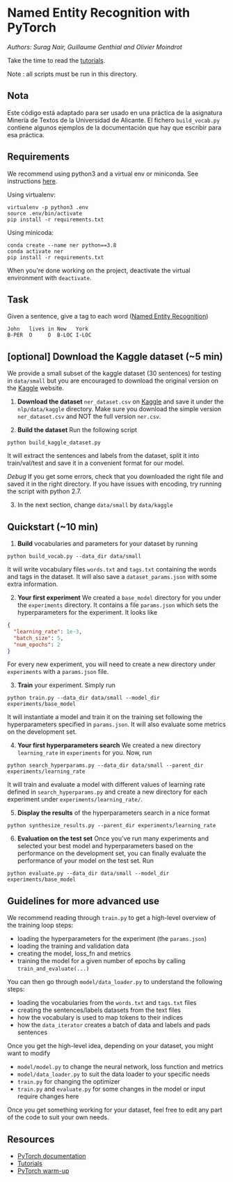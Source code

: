 # Named Entity Recognition with PyTorch

_Authors: Surag Nair, Guillaume Genthial and Olivier Moindrot_

Take the time to read the [tutorials](https://cs230.stanford.edu/blog/tips/).

Note : all scripts must be run in this directory.

## Nota

Este código está adaptado para ser usado en una práctica de la asignatura Minería de Textos de la Universidad de Alicante. El fichero `build_vocab.py` contiene 
algunos ejemplos de la documentación que hay que escribir para esa práctica.

## Requirements

We recommend using python3 and a virtual env or miniconda. See instructions [here](https://cs230.stanford.edu/blog/tips/).

Using virtualenv:

```
virtualenv -p python3 .env
source .env/bin/activate
pip install -r requirements.txt
```

Using minicoda:

```
conda create --name ner python==3.8
conda activate ner
pip install -r requirements.txt
```

When you're done working on the project, deactivate the virtual environment with `deactivate`.

## Task

Given a sentence, give a tag to each word ([Named Entity Recognition](https://en.wikipedia.org/wiki/Named-entity_recognition))

```
John   lives in New   York
B-PER  O     O  B-LOC I-LOC
```

## [optional] Download the Kaggle dataset (~5 min)

We provide a small subset of the kaggle dataset (30 sentences) for testing in `data/small` but you are encouraged to download the original version on the [Kaggle](https://www.kaggle.com/abhinavwalia95/entity-annotated-corpus/data) website.

1. **Download the dataset** `ner_dataset.csv` on [Kaggle](https://www.kaggle.com/abhinavwalia95/entity-annotated-corpus/data) and save it under the `nlp/data/kaggle` directory. Make sure you download the simple version `ner_dataset.csv` and NOT the full version `ner.csv`.

2. **Build the dataset** Run the following script

```
python build_kaggle_dataset.py
```

It will extract the sentences and labels from the dataset, split it into train/val/test and save it in a convenient format for our model.

_Debug_ If you get some errors, check that you downloaded the right file and saved it in the right directory. If you have issues with encoding, try running the script with python 2.7.

3. In the next section, change `data/small` by `data/kaggle`

## Quickstart (~10 min)

1. **Build** vocabularies and parameters for your dataset by running

```
python build_vocab.py --data_dir data/small
```

It will write vocabulary files `words.txt` and `tags.txt` containing the words and tags in the dataset. It will also save a `dataset_params.json` with some extra information.

2. **Your first experiment** We created a `base_model` directory for you under the `experiments` directory. It contains a file `params.json` which sets the hyperparameters for the experiment. It looks like

```json
{
  "learning_rate": 1e-3,
  "batch_size": 5,
  "num_epochs": 2
}
```

For every new experiment, you will need to create a new directory under `experiments` with a `params.json` file.

3. **Train** your experiment. Simply run

```
python train.py --data_dir data/small --model_dir experiments/base_model
```

It will instantiate a model and train it on the training set following the hyperparameters specified in `params.json`. It will also evaluate some metrics on the development set.

4. **Your first hyperparameters search** We created a new directory `learning_rate` in `experiments` for you. Now, run

```
python search_hyperparams.py --data_dir data/small --parent_dir experiments/learning_rate
```

It will train and evaluate a model with different values of learning rate defined in `search_hyperparams.py` and create a new directory for each experiment under `experiments/learning_rate/`.

5. **Display the results** of the hyperparameters search in a nice format

```
python synthesize_results.py --parent_dir experiments/learning_rate
```

6. **Evaluation on the test set** Once you've run many experiments and selected your best model and hyperparameters based on the performance on the development set, you can finally evaluate the performance of your model on the test set. Run

```
python evaluate.py --data_dir data/small --model_dir experiments/base_model
```

## Guidelines for more advanced use

We recommend reading through `train.py` to get a high-level overview of the training loop steps:

- loading the hyperparameters for the experiment (the `params.json`)
- loading the training and validation data
- creating the model, loss_fn and metrics
- training the model for a given number of epochs by calling `train_and_evaluate(...)`

You can then go through `model/data_loader.py` to understand the following steps:

- loading the vocabularies from the `words.txt` and `tags.txt` files
- creating the sentences/labels datasets from the text files
- how the vocabulary is used to map tokens to their indices
- how the `data_iterator` creates a batch of data and labels and pads sentences

Once you get the high-level idea, depending on your dataset, you might want to modify

- `model/model.py` to change the neural network, loss function and metrics
- `model/data_loader.py` to suit the data loader to your specific needs
- `train.py` for changing the optimizer
- `train.py` and `evaluate.py` for some changes in the model or input require changes here

Once you get something working for your dataset, feel free to edit any part of the code to suit your own needs.

## Resources

- [PyTorch documentation](http://pytorch.org/docs/1.2.0/)
- [Tutorials](http://pytorch.org/tutorials/)
- [PyTorch warm-up](https://github.com/jcjohnson/pytorch-examples)
